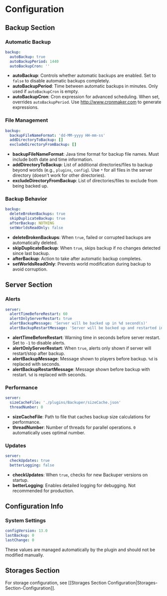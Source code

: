 # Configuration

## Backup Section

### Automatic Backup
```yaml
backup:
  autoBackup: true
  autoBackupPeriod: 1440
  autoBackupCron: ''
```

- **autoBackup**: Controls whether automatic backups are enabled. Set to `false` to disable automatic backups completely.
- **autoBackupPeriod**: Time between automatic backups in minutes. Only used if `autoBackupCron` is empty.
- **autoBackupCron**: Cron expression for advanced scheduling. When set, overrides `autoBackupPeriod`. Use http://www.cronmaker.com to generate expressions.

### File Management
```yaml
backup:
  backupFileNameFormat: 'dd-MM-yyyy HH-mm-ss'
  addDirectoryToBackup: []
  excludeDirectoryFromBackup: []
```

- **backupFileNameFormat**: Java time format for backup file names. Must include both date and time information.
- **addDirectoryToBackup**: List of additional directories/files to backup beyond worlds (e.g., `plugins`, `config`). Use `*` for all files in the server directory (doesn't work for other directories).
- **excludeDirectoryFromBackup**: List of directories/files to exclude from being backed up.

### Backup Behavior
```yaml
backup:
  deleteBrokenBackups: true
  skipDuplicateBackup: true
  afterBackup: NOTHING
  setWorldsReadOnly: false
```

- **deleteBrokenBackups**: When `true`, failed or corrupted backups are automatically deleted.
- **skipDuplicateBackup**: When `true`, skips backup if no changes detected since last backup.
- **afterBackup**: Action to take after automatic backup completes.
- **setWorldsReadOnly**: Prevents world modification during backup to avoid corruption.

## Server Section

### Alerts
```yaml
server:
  alertTimeBeforeRestart: 60
  alertOnlyServerRestart: true
  alertBackupMessage: 'Server will be backed up in %d second(s)'
  alertBackupRestartMessage: 'Server will be backed up and restarted in %d second(s)'
```

- **alertTimeBeforeRestart**: Warning time in seconds before server restart. Set to `-1` to disable alerts.
- **alertOnlyServerRestart**: When `true`, alerts only shown if server will restart/stop after backup.
- **alertBackupMessage**: Message shown to players before backup. `%d` is replaced with seconds.
- **alertBackupRestartMessage**: Message shown before backup with restart. `%d` is replaced with seconds.

### Performance
```yaml
server:
  sizeCacheFile: './plugins/Backuper/sizeCache.json'
  threadNumber: 0
```

- **sizeCacheFile**: Path to file that caches backup size calculations for performance.
- **threadNumber**: Number of threads for parallel operations. `0` automatically uses optimal number.

### Updates
```yaml
server:
  checkUpdates: true
  betterLogging: false
```

- **checkUpdates**: When `true`, checks for new Backuper versions on startup.
- **betterLogging**: Enables detailed logging for debugging. Not recommended for production.

## Configuration Info

### System Settings
```yaml
configVersion: 13.0
lastBackup: 0
lastChange: 0
```

These values are managed automatically by the plugin and should not be modified manually.

## Storages Section

For storage configuration, see [[Storages Section Configuration|Storages-Section-Configuration]].
